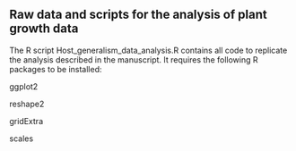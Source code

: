 ## Raw data and scripts for the analysis of plant growth data

The R script Host_generalism_data_analysis.R contains all code to replicate the analysis described in the manuscript. It requires the following R packages to be installed:

ggplot2

reshape2

gridExtra

scales
